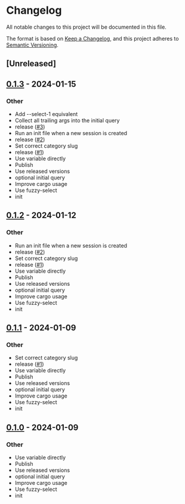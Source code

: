 # Changelog
All notable changes to this project will be documented in this file.

The format is based on [Keep a Changelog](https://keepachangelog.com/en/1.0.0/),
and this project adheres to [Semantic Versioning](https://semver.org/spec/v2.0.0.html).

## [Unreleased]

## [0.1.3](https://github.com/knutwalker/sessionizer/compare/v0.1.2...v0.1.3) - 2024-01-15

### Other
- Add --select-1 equivalent
- Collect all trailing args into the initial query
- release ([#3](https://github.com/knutwalker/sessionizer/pull/3))
- Run an init file when a new session is created
- release ([#2](https://github.com/knutwalker/sessionizer/pull/2))
- Set correct category slug
- release ([#1](https://github.com/knutwalker/sessionizer/pull/1))
- Use variable directly
- Publish
- Use released versions
- optional initial query
- Improve cargo usage
- Use fuzzy-select
- init

## [0.1.2](https://github.com/knutwalker/sessionizer/compare/v0.1.1...v0.1.2) - 2024-01-12

### Other
- Run an init file when a new session is created
- release ([#2](https://github.com/knutwalker/sessionizer/pull/2))
- Set correct category slug
- release ([#1](https://github.com/knutwalker/sessionizer/pull/1))
- Use variable directly
- Publish
- Use released versions
- optional initial query
- Improve cargo usage
- Use fuzzy-select
- init

## [0.1.1](https://github.com/knutwalker/sessionizer/compare/v0.1.0...v0.1.1) - 2024-01-09

### Other
- Set correct category slug
- release ([#1](https://github.com/knutwalker/sessionizer/pull/1))
- Use variable directly
- Publish
- Use released versions
- optional initial query
- Improve cargo usage
- Use fuzzy-select
- init

## [0.1.0](https://github.com/knutwalker/sessionizer/releases/tag/v0.1.0) - 2024-01-09

### Other
- Use variable directly
- Publish
- Use released versions
- optional initial query
- Improve cargo usage
- Use fuzzy-select
- init
